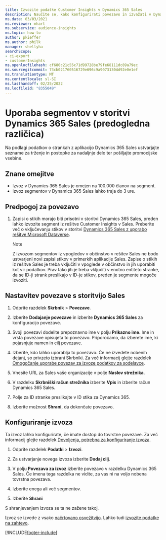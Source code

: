 ```yaml
---
title: Izvozite podatke Customer Insights v Dynamics 365 Sales
description: Naučite se, kako konfigurirati povezavo in izvažati v Dynamics 365 Sales.
ms.date: 03/03/2021
ms.reviewer: mhart
ms.subservice: audience-insights
ms.topic: how-to
author: pkieffer
ms.author: philk
manager: shellyha
searchScope:
- ci-export
- customerInsights
ms.openlocfilehash: cf680c21c55c71d99728be79fe68111dc89a79ec
ms.sourcegitcommit: 73cb021760516729e696c9a90731304d92e0e1ef
ms.translationtype: MT
ms.contentlocale: sl-SI
ms.lasthandoff: 02/25/2022
ms.locfileid: "8355049"
---
```

# <a name="use-segments-in-dynamics-365-sales-preview"></a>Uporaba segmentov v storitvi Dynamics 365 Sales (predogledna različica)



Na podlagi podatkov o strankah z aplikacijo Dynamics 365 Sales ustvarjajte sezname za trženje in postopke za nadaljnje delo ter pošiljajte promocijske vsebine.

## <a name="known-limitations"></a>Znane omejitve

- Izvoz v Dynamics 365 Sales je omejen na 100.000 članov na segment.
- Izvoz segmentov v Dynamics 365 Sales lahko traja do 3 ure. 

## <a name="prerequisite-for-connection"></a>Predpogoj za povezavo

1. Zapisi o stikih morajo biti prisotni v storitvi Dynamics 365 Sales, preden lahko izvozite segment iz rešitve Customer Insights v Sales. Preberite več o vključevanju stikov v storitvi [Dynamics 365 Sales z uporabo rešitve Microsoft Dataverse](connect-power-query.md).

   > [!NOTE]
   > Z izvozom segmentov iz vpogledov v občinstvo v rešitev Sales ne bodo ustvarjeni novi zapisi stikov v primerkih aplikacije Sales. Zapise o stikih iz rešitve Sales je treba vključiti v vpoglede v občinstvo in jih uporabiti kot vir podatkov. Prav tako jih je treba vključiti v enotno entiteto stranke, da se ID-ji strank preslikajo v ID-je stikov, preden je segmente mogoče izvoziti.

## <a name="set-up-the-connection-to-sales"></a>Nastavitev povezave s storitvijo Sales

1. Odprite razdelek **Skrbnik** > **Povezave**.

1. Izberite **Dodajanje povezave** in izberite **Dynamics 365 Sales** za konfiguracijo povezave.

1. Svoji povezavi dodelite prepoznavno ime v polju **Prikazno ime**. Ime in vrsta povezave opisujeta to povezavo. Priporočamo, da izberete ime, ki pojasnjuje namen in cilj povezave.

1. Izberite, kdo lahko uporablja to povezavo. Če ne izvedete nobenih dejanj, so privzeto izbrani Skrbniki. Za več informacij glejte razdelek [Omogočanje uporabe povezav za izvoze podatkov za sodelavce](connections.md#allow-contributors-to-use-a-connection-for-exports).

1. Vnesite URL za Sales vaše organizacije v polje **Naslov strežnika**.

1. V razdelku **Skrbniški račun strežnika** izberite **Vpis** in izberite račun Dynamics 365 Sales.

1. Polje za ID stranke preslikajte v ID stika za Dynamics 365.

1. Izberite možnost **Shrani**, da dokončate povezavo. 

## <a name="configure-an-export"></a>Konfiguriranje izvoza

Ta izvoz lahko konfigurirate, če imate dostop do tovrstne povezave. Za več informacij glejte razdelek [Dovoljenja, potrebna za konfiguriranje izvoza](export-destinations.md#set-up-a-new-export).

1. Odprite razdelek **Podatki** > **Izvozi**.

1. Za ustvarjanje novega izvoza izberite **Dodaj cilj**.

1. V polju **Povezava za izvoz** izberite povezavo v razdelku Dynamics 365 Sales. Če imena tega razdelka ne vidite, za vas ni na voljo nobena tovrstna povezava.

1. Izberite enega ali več segmentov.

1. Izberite **Shrani**

S shranjevanjem izvoza se ta ne zažene takoj.

Izvoz se izvede z vsako [načrtovano osvežitvijo](system.md#schedule-tab). Lahko tudi [izvozite podatke na zahtevo](export-destinations.md#run-exports-on-demand). 

[!INCLUDE[footer-include](../includes/footer-banner.md)]
